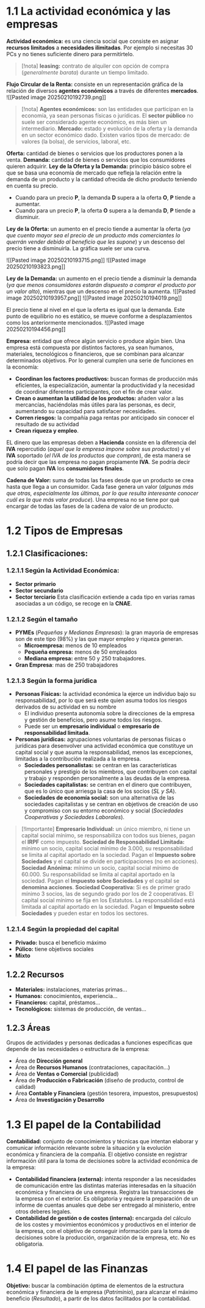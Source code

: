 # 1.1 La actividad económica y las empresas
**Actividad económica:** es una ciencia social que consiste en asignar **recursos limitados** a **necesidades ilimitadas**. Por ejemplo si necesitas 30 PCs y no tienes suficiente dinero para permitírtelo.

>[!nota]
>**leasing:** contrato de alquiler con opción de compra (*generalmente barata*) durante un tiempo limitado.

**Flujo Circular de la Renta:** consiste en un representación gráfica de la relación de diversos **agentes económicos** a través de diferentes **mercados**.
![[Pasted image 20250210192739.png]]

>[!nota]
> **Agentes económicos:** son las entidades que participan en la economía, ya sean personas físicas o jurídicas. El **sector público** no suele ser considerado agente económico, es más bien un intermediario.
> **Mercado:** estado y evolución de la oferta y la demanda en un sector económico dado. Existen varios tipos de mercado: de valores (la bolsa), de servicios, laboral, etc.

**Oferta:** cantidad de bienes o servicios que los productores ponen a la venta.
**Demanda:** cantidad de bienes o servicios que los consumidores quieren adquirir.
**Ley de la Oferta y la Demanda:** principio básico sobre el que se basa una economía de mercado que refleja la relación entre la demanda de un producto y la cantidad ofrecida de dicho producto teniendo en cuenta su precio.
- Cuando para un precio **P**, la demanda **D** supera a la oferta **O**, **P** tiende a aumentar.
- Cuando para un precio **P**, la oferta **O** supera a la demanda **D**, **P** tiende a disminuir.

**Ley de la Oferta:** un aumento en el precio tiende a aumentar la oferta (*ya que cuento mayor sea el precio de un producto más comerciantes lo querrán vender debido al beneficio que les supone*) y un descenso del precio tiene a disminuirla. La gráfica suele ser una curva.

![[Pasted image 20250210193715.png]]
![[Pasted image 20250210193823.png]]

**Ley de la Demanda:** un aumento en el precio tiende a disminuir la demanda (*ya que menos consumidores estarán dispuesto a comprar el producto por un valor alto*), mientras que un descenso en el precio la aumenta.
![[Pasted image 20250210193957.png]]
![[Pasted image 20250210194019.png]]

El precio tiene al nivel en el que la oferta es igual que la demanda. Este punto de equilibrio no es estático, se mueve conforme a desplazamientos como los anteriormente mencionados.
![[Pasted image 20250210194456.png]]

**Empresa:** entidad que ofrece algún servicio o produce algún bien. Una empresa está compuesta por distintos factores, ya sean humanos, materiales, tecnológicos o financieros, que se combinan para alcanzar determinados objetivos. Por lo general cumplen una serie de funciones en la economía:
- **Coordinan los factores productivos:** buscan formas de producción más eficientes, la especialización, aumentar la productividad y la necesidad de coordinar diferentes participantes, con el fin de crear valor.
- **Crean o aumentan la utilidad de los productos:** añaden valor a las mercancías, haciéndolas más útiles para las personas, es decir, aumentando su capacidad para satisfacer necesidades.
- **Corren riesgos:** la compañía paga rentas por anticipado sin conocer el resultado de su actividad
- **Crean riqueza y empleo**.

EL dinero que las empresas deben a **Hacienda** consiste en la diferencia del **IVA** repercutido (*aquel que la empresa impone sobre sus productos*) y el **IVA** soportado (*el IVA de los productos que compran*), de esta manera se podría decir que las empresa no pagan propiamente **IVA**. Se podría decir que solo pagan **IVA** los **consumidores finales**.

**Cadena de Valor:** suma de todas las fases desde que un producto se crea hasta que llega a un consumidor. Cada fase genera un valor (*algunas más que otras, especialmente las últimas, por lo que resulta interesante conocer cuál es la que más valor produce*). Una empresa no se tiene por qué encargar de todas las fases de la cadena de valor de un producto.

# 1.2 Tipos de Empresas
## 1.2.1 Clasificaciones:
### 1.2.1.1 Según la Actividad Económica:
- **Sector primario**
- **Sector secundario**
- **Sector terciario**
Esta clasificación extiende a cada tipo en varias ramas asociadas a un código, se recoge en la **CNAE**.

### 1.2.1.2 Según el tamaño
- **PYMEs** (*Pequeñas y Medianas Empresas*): la gran mayoría de empresas son de este tipo (98%) y las que mayor empleo y riqueza generan.
	- **Microempresa:** menos de 10 empleados
	- **Pequeña empresa:** menos de 50 empleados
	- **Mediana empresa:** entre 50 y 250 trabajadores.
- **Gran Empresa**: mas de 250 trabajadores

### 1.2.1.3 Según la forma jurídica
- **Personas Físicas:** la actividad económica la ejerce un individuo bajo su responsabilidad, por lo que será este quien asuma todos los riesgos derivados de su actividad en su nombre
	- El individuo presenta autonomía sobre la direcciones de la empresa y gestión de beneficios, pero asume todos los riesgos.
	- Puede ser un **empresario individual** o **empresario de responsabilidad limitada**.
- **Personas jurídicas:** agrupaciones voluntarias de personas físicas o jurídicas para desenvolver  una actividad económica que constituye un capital social y que asuma la responsabilidad, menos las excepciones, limitadas a la contribución realizada a la empresa.
	- **Sociedades personalistas:** se centran en las características personales y prestigio de los miembros, que contribuyen con capital y trabajo y responden personalmente a las deudas de la empresa.
	- **Sociedades capitalistas:** se centran en el dinero que contribuyen, que es lo único que arriesga la casa de los socios (*SL y SA*).
	- **Sociedades de economía social:** son una alternativa de las sociedades capitalistas y se centran en objetivos de creación de uso y compromiso con su entorno económico y social (*Sociedades Cooperativas y Sociedades Laborales*).

>[!Importante]
> **Empresario Individual:** un único miembro, ni tiene un capital social mínimo, se responsabiliza con todos sus bienes, pagan el **IRPF** como impuesto.
> **Sociedad de Responsabilidad Limitada:** mínimo un socio, capital social mínimo de 3.000, su responsabilidad se limita al capital aportado en la sociedad. Pagan el **Impuesto sobre Sociedades** y el capital se divide en participaciones (no en acciones). 
> **Sociedad Anónima:** mínimo un socio, capital social mínimo de 60.000. Su responsabilidad se limita al capital aportado en la sociedad. Pagan el **Impuesto sobre Sociedades** y el capital se **denomina acciones**.
> **Sociedad Cooperativa:** Si es de primer grado mínimo 3 socios, las de segundo grado por los de 2 cooperativas. El capital social mínimo se fija en los Estatutos. La responsabilidad está limitada al capital aportado en la sociedad. Pagan el **Impuesto sobre Sociedades** y pueden estar en todos los sectores.

### 1.2.1.4 Según la propiedad del capital
- **Privado:** busca el beneficio máximo
- **Púlico:** tiene objetivos sociales
- **Mixto**

## 1.2.2 Recursos
- **Materiales:** instalaciones, materias primas...
- **Humanos:** conocimientos, experiencia...
- **Financieros:** capital, préstamos...
- **Tecnológicos:** sistemas de producción, de ventas...

## 1.2.3 Áreas
Grupos de actividades y personas dedicadas a funciones específicas que depende de las necesidades o estructura de la empresa:
- Área de **Dirección general**
- Área de **Recursos Humanos** (contrataciones, capacitación...)
- Área de **Ventas o Comercial** (publicidad)
- Área de **Producción o Fabricación** (diseño de producto, control de calidad)
- Área **Contable y Financiera** (gestión tesorera, impuestos, presupuestos)
- Área de **Investigación y Desarrollo**

# 1.3 El papel de la Contabilidad
**Contabilidad:** conjunto de conocimientos y técnicas que intentan elaborar y comunicar información relevante sobre la situación y la evolución económica y financiera de la compañía. El objetivo consiste en registrar información útil para la toma de decisiones sobre la actividad económica de la empresa:
- **Contabilidad financiera (externa):** intenta responder a las necesidades de comunicación entre las distintas materias interesadas en la situación económica y financiera de una empresa. Registra las transacciones de la empresa con el exterior. Es obligatoria y requiere la preparación de un informe de cuentas anuales que debe ser entregado al ministerio, entre otros deberes legales.
- **Contabilidad de gestión o de costes (interna):** encargada del cálculo de los costes y movimientos económicos y productivos en el interior de la empresa, con el objetivo de conseguir información para la toma de decisiones sobre la producción, organización de la empresa, etc. No es obligatoria.

# 1.4 El papel de las Finanzas
**Objetivo:** buscar la combinación óptima de elementos de la estructura económica y financiera de la empresa (*Patriminio*), para alcanzar el máximo beneficio (*Resultado*), a partir de los datos facilitados por la contabilidad. 



